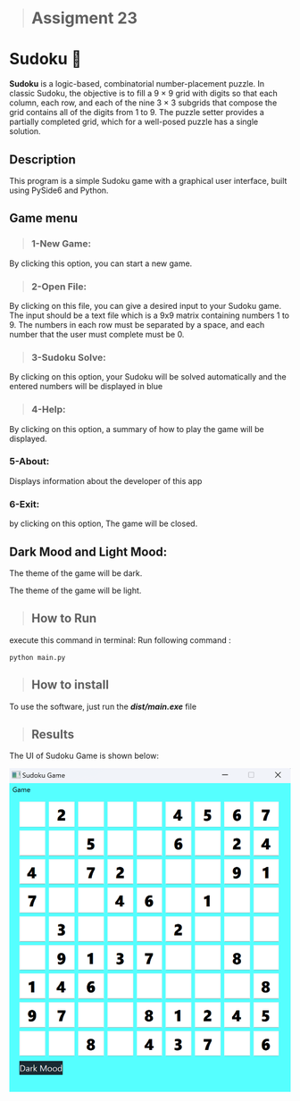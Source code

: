 ># Assigment 23


# Sudoku 🧩

**Sudoku** is a logic-based, combinatorial number-placement puzzle. In classic Sudoku, the objective is to fill a 9 × 9 grid with digits so that each column, each row, and each of the nine 3 × 3 subgrids that compose the grid contains all of the digits from 1 to 9. The puzzle setter provides a partially completed grid, which for a well-posed puzzle has a single solution.


## Description

This program is a simple Sudoku game with a graphical user interface, built using PySide6 and Python.



## Game menu


>### 1-New Game: 
By clicking this option, you can start a new game.

>### 2-Open File: 
By clicking on this file, you can give a desired input to your Sudoku game. The input should be a text file which is a 9x9 matrix containing numbers 1 to 9. The numbers in each row must be separated by a space, and each number that the user must complete must be 0.
    

>### 3-Sudoku Solve: 
By clicking on this option, your Sudoku will be solved automatically and the entered numbers will be displayed in blue

>### 4-Help: 
By clicking on this option, a summary of how to play the game will be displayed.


### 5-About: 
Displays information about the developer of this app

### 6-Exit: 
by clicking on this option, The game will be closed.



## Dark Mood and Light Mood: 

The theme of the game will be dark.

The theme of the game will be light.


>## How to Run
execute this command in terminal:
Run following command :
```
python main.py
```

>## How to install

To use the software, just run the ***dist/main.exe*** file





>## Results

The UI of Sudoku Game is shown below:

![concentric](Sudoku.png)













